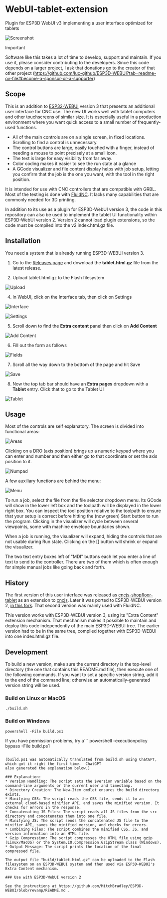 # WebUI-tablet-extension
Plugin for ESP3D WebUI v3 implementing a user interface optimized for tablets

![Screenshot](doc/screenshot.png)

> [!IMPORTANT]
> Software like this takes a lot of time to develop, support and maintain.  If you use it, please consider contributing to the developers.  Since this code depends on a larger project, I ask that donations go to the creator of that other project 
(https://github.com/luc-github/ESP3D-WEBUI?tab=readme-ov-file#become-a-sponsor-or-a-supporter)

## Scope

This is an addition to [ESP32-WEBUI](https://github.com/luc-github/ESP3D-WEBUI.git) version 3 that presents an additional user interface for CNC use.  The new UI works well with
tablet computers and other touchscreens of similar size.  It is especially useful in a production environment where you want quick access to a small number of
frequently-used functions.

* All of the main controls are on a single screen, in fixed locations.  Scrolling to find a control is unnecessary.
* The control buttons are large, easily touched with a finger, instead of needing a mouse to point precisely at a small icon.
* The text is large for easy visibility from far away.
* Color coding makes it easier to see the run state at a glance
* A GCode visualizer and file content display helps with job setup, letting you confirm that the job is the one you want, with the tool in the right position.

It is intended for use with CNC controllers that are compatible with GRBL.  Most of the testing is done with [FluidNC](https://github.com/bdring/FluidNC). It lacks many capabilities that are commonly needed for 3D printing.

In addition to its use as a plugin for ESP3D-WebUI version 3, the code in this
repository can also be used to implement the tablet UI functionality within
ESP3D-WebUI version 2.  Version 2 cannot load plugin extensions, so the code
must be compiled into the v2 index.html.gz file.

## Installation

You need a system that is already running ESP3D-WEBUI version 3.

1. Go to the [Releases page](https://github.com/MitchBradley/WebUI-tablet-extension/releases) and download the **tablet.html.gz** file from the latest release.

2. Upload tablet.html.gz to the Flash filesystem

![Upload](doc/upload.png)

4. In WebUI, click on the Interface tab, then click on Settings

![Interface](doc/interface.png)

![Settings](doc/settings.png)

5. Scroll down to find the **Extra content** panel then click on **Add Content**

![Add Content](doc/addcontent.png)

6. Fill out the form as follows

![Fields](doc/fields.png)

7. Scroll all the way down to the bottom of the page and hit Save

![Save](doc/save.png)

8. Now the top tab bar should have an **Extra pages** dropdown with a **Tablet** entry.  Click that to go to the Tablet UI

![Tablet](doc/extrapages.png)

## Usage

Most of the controls are self explanatory.  The screen is divided into functional areas:

![Areas](doc/controls.png)

Clicking on a DRO (axis position) brings up a numeric keypad where you can enter and number and then either go to that coordinate or set the axis position to it.

![Numpad](doc/numpad.png)

A few auxiliary functions are behind the menu:

![Menu](doc/menu.png)

To run a job, select the file from the file selector dropdown menu.  Its GCode will show in the lower left box and the toolpath will be displayed in the lower right box.  You can inspect the tool position relative to the toolpath to ensure that your setup is correct before hitting the (now green) Start button to run the program.  Clicking in the visualizer will cycle between several viewpoints, some with machine envelope boundaries shown.

When a job is running, the visualizer will expand, hiding the controls that are not usable during Run state.  Clicking on the [] button will shrink or expand the visualizer.

The two text entry boxes left of "MDI" buttons each let you enter a line of text to send to the controller.  There are two of them which is often enough for simple manual jobs like going back and forth.

## History

The first version of this user interface was released as [cncjs-shopfloor-tablet](https://github.com/MitchBradley/cncjs-shopfloor-tablet.git) as an extension to [cncjs](https://github.com/cncjs/cncjs.git).  Later it was ported to ESP3D-WEBUI version 2, [in this fork](https://github.com/MitchBradley/ESP3D-WEBUI.git/tree/#revamp).  That second version was mainly used with FluidNC.

This version works with ESP3D-WEBUI version 3, using its "Extra Content" extension mechanism.  That mechanism makes it possible to maintain and deploy this code independently of the main ESP3D-WEBUI tree.  The earlier version had to be in the same tree, compiled together with ESP3D-WEBUI into one index.html.gz file.

## Development

To build a new version, make sure the current directory is the top-level directory (the one that contains this README.md file), then execute one of the following commands.  If you want to set a specific version string, add it to the end of the command line; otherwise an automatically-generated version string will be used.

### Build on Linux or MacOS

```
./build.sh
```

### Build on Windows

```
powershell -File build.ps1
```
If you have permission problems, try
a```
 powershell -executionpolicy bypass -File build.ps1
```

(build.ps1 was automatically translated from build.sh using ChatGPT, which got it right the first time.  ChatGPT
also generated the explanation below.)

### Explanation:
* Version Handling: The script sets the $version variable based on the command-line arguments or the current user and timestamp.
* Directory Creation: The New-Item cmdlet ensures the build directory exists.
* Minifying CSS: The script reads the CSS file, sends it to an external cloud-based minifier API, and saves the minified version. It checks for errors in the response.
* Concatenating JS Files: The script reads all JS files from the src directory and concatenates them into one file.
* Minifying JS: The script sends the concatenated JS file to the minifier API, saves the minified version, and checks for errors.
* Combining Files: The script combines the minified CSS, JS, and version information into an HTML file.
* Gzip Compression: The script compresses the HTML file using gzip (Linux/MacOS) or the System.IO.Compression.GzipStream class (Windows).
* Output Message: The script prints the location of the final compressed file.

The output file "build/tablet.html.gz" can be uploaded to the Flash filesystem on an ESP3D-WEBUI system and then used via ESP3D-WEBUI's Extra Content mechanism.

### Use with ESP3D-WebUI version 2

See the instructions at https://github.com/MitchBradley/ESP3D-WEBUI/blob/revamp/README.md .

